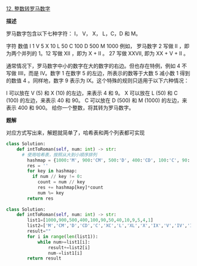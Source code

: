 [12. 整数转罗马数字](https://leetcode-cn.com/problems/integer-to-roman/)

**描述**

罗马数字包含以下七种字符： I， V， X， L，C，D 和 M。

字符          数值
I             1
V             5
X             10
L             50
C             100
D             500
M             1000
例如， 罗马数字 2 写做 II ，即为两个并列的 1。12 写做 XII ，即为 X + II 。 27 写做  XXVII, 即为 XX + V + II 。

通常情况下，罗马数字中小的数字在大的数字的右边。但也存在特例，例如 4 不写做 IIII，而是 IV。数字 1 在数字 5 的左边，所表示的数等于大数 5 减小数 1 得到的数值 4 。同样地，数字 9 表示为 IX。这个特殊的规则只适用于以下六种情况：

I 可以放在 V (5) 和 X (10) 的左边，来表示 4 和 9。
X 可以放在 L (50) 和 C (100) 的左边，来表示 40 和 90。 
C 可以放在 D (500) 和 M (1000) 的左边，来表示 400 和 900。
给你一个整数，将其转为罗马数字。

**题解**

对应方式写出来，解题就简单了，哈希表和两个列表都可实现

```python
class Solution:
    def intToRoman(self, num: int) -> str:
      # 使用哈希表，按照从大到小顺序排列
        hashmap = {1000:'M', 900:'CM', 500:'D', 400:'CD', 100:'C', 90:'XC', 50:'L', 40:'XL', 10:'X', 9:'IX', 5:'V', 4:'IV', 1:'I'}
        res = ''
        for key in hashmap:
          if num // key != 0:
            count = num // key
            res += hashmap[key]*count
            num %= key
        return res
      
class Solution:
    def intToRoman(self, num: int) -> str:
        list1=[1000,900,500,400,100,90,50,40,10,9,5,4,1]
        list2=['M','CM','D','CD','C','XC','L','XL','X','IX','V','IV','I']
        result=""
        for i in range(len(list1)):
            while num>=list1[i]:
                result+=list2[i]
                num-=list1[i]
        return result
```

